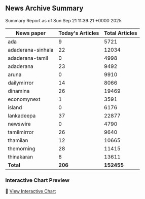<!-- @format -->

## News Archive Summary

Summary Report as of Sun Sep 21 11:39:21 +0000 2025

| News paper         | Today's Articles | Total Articles |
|--------------------|------------------|----------------|
| ada               | 9          | 5721        |
| adaderana-sinhala               | 22          | 12034        |
| adaderana-tamil               | 0          | 4998        |
| adaderana               | 23          | 9492        |
| aruna               | 0          | 9910        |
| dailymirror               | 14          | 8066        |
| dinamina               | 26          | 19469        |
| economynext               | 1          | 3591        |
| island               | 0          | 6176        |
| lankadeepa               | 37          | 22877        |
| newswire               | 0          | 4790        |
| tamilmirror               | 26          | 9640        |
| thamilan               | 12          | 10665        |
| themorning               | 28          | 11415        |
| thinakaran               | 8          | 13611        |
| **Total**          | **206**      | **152455** |

### Interactive Chart Preview
🔗 [View Interactive Chart](https://itscharukadeshan.github.io/sl_news_archive_data/news_chart_by_newspaper.html)


